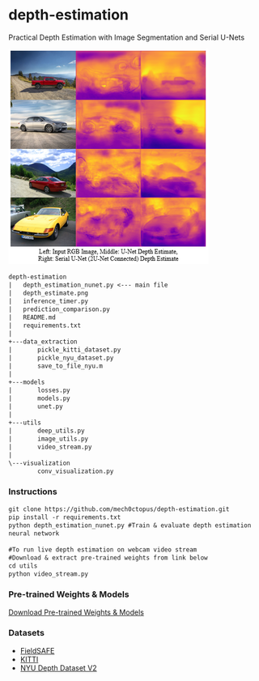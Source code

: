 # depth-estimation
Practical Depth Estimation with Image Segmentation and Serial U-Nets

![Depth Estimate](depth_estimate.PNG)


```
depth-estimation
|   depth_estimation_nunet.py <--- main file
|	depth_estimate.png
|   inference_timer.py
|   prediction_comparison.py
|   README.md
|   requirements.txt
|
+---data_extraction
|       pickle_kitti_dataset.py
|       pickle_nyu_dataset.py
|       save_to_file_nyu.m
|
+---models
|       losses.py
|       models.py
|       unet.py
|
+---utils
|       deep_utils.py
|       image_utils.py
|       video_stream.py
|
\---visualization
        conv_visualization.py
```
### Instructions
```
git clone https://github.com/mech0ctopus/depth-estimation.git
pip install -r requirements.txt
python depth_estimation_nunet.py #Train & evaluate depth estimation neural network

#To run live depth estimation on webcam video stream
#Download & extract pre-trained weights from link below
cd utils
python video_stream.py
```
### Pre-trained Weights & Models
[Download Pre-trained Weights & Models](https://mega.nz/#!nhViiYJC!1spTMi9gX8sSFM4CXL0FvViCTowRGz44J9FvFg7aMxs)

### Datasets
- [FieldSAFE](https://vision.eng.au.dk/fieldsafe/)
- [KITTI](http://www.cvlibs.net/datasets/kitti/eval_depth.php?benchmark=depth_prediction)
- [NYU Depth Dataset V2](https://cs.nyu.edu/~silberman/datasets/nyu_depth_v2.html)
